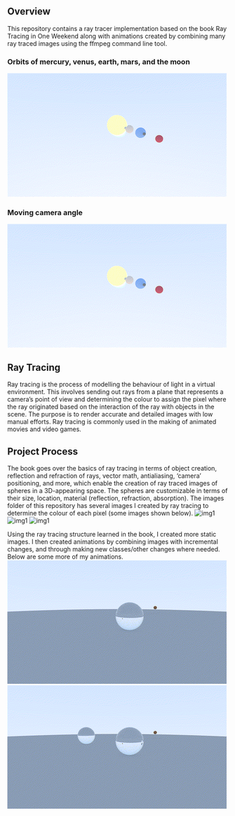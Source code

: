 ## Overview
This repository contains a ray tracer implementation based on the book Ray Tracing in One Weekend along with animations created by combining many ray traced images using the ffmpeg command line tool. 
### Orbits of mercury, venus, earth, mars, and the moon
![Solar System](src/solar_system/output.gif)
### Moving camera angle
![Solar System](src/solar_system_camera/output3.gif)

## Ray Tracing
Ray tracing is the process of modelling the behaviour of light in a virtual environment. This involves sending out rays from a plane that represents a camera’s point of view and determining the colour to assign the pixel where the ray originated based on the interaction of the ray with objects in the scene. The purpose is to render accurate and detailed images with low manual efforts. Ray tracing is commonly used in the making of animated movies and video games.


## Project Process
The book goes over the basics of ray tracing in terms of object creation, reflection and refraction of rays, vector math, antialiasing, ‘camera’ positioning, and more, which enable the creation of ray traced images of spheres in a 3D-appearing space. The spheres are customizable in terms of their size, location, material (reflection, refraction, absorption). The images folder of this repository has several images I created by ray tracing to determine the colour of each pixel (some images shown below).
![img1](Images/shading.ppm)
![img1](Images/reflection.ppm)
![img1](Images/final_image.ppm)


Using the ray tracing structure learned in the book, I created more static images. I then created animations by combining images with incremental changes, and through making new classes/other changes where needed. Below are some more of my animations.
![First Animation](src/rendered_frames/output.gif)
![First Animation](src/two_spheres/output.gif)
